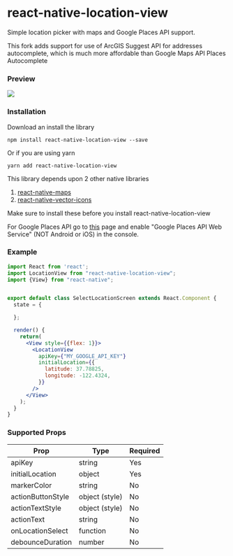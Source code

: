 # react-native-location-view

Simple location picker with maps and Google Places API support.

This fork adds support for use of ArcGIS Suggest API for addresses autocomplete, which is much more affordable than Google Maps API Places Autocomplete

### Preview

![](https://github.com/superapp/react-native-location-view/blob/master/screenrecording/screengrab.gif?raw=true)

### Installation

Download an install the library

```npm install react-native-location-view --save```

Or if you are using yarn

```yarn add react-native-location-view```

This library depends upon 2 other native libraries

1. [react-native-maps](https://github.com/react-community/react-native-maps)
2. [react-native-vector-icons](https://github.com/oblador/react-native-vector-icons)

Make sure to install these before you install react-native-location-view

For Google Places API go to [this](https://developers.google.com/places/documentation/) page and enable "Google Places API Web Service" (NOT Android or iOS) in the console.

### Example

```jsx
import React from 'react';
import LocationView from "react-native-location-view";
import {View} from "react-native";


export default class SelectLocationScreen extends React.Component {
  state = {

  };

  render() {
    return(
      <View style={{flex: 1}}>
        <LocationView
          apiKey={"MY_GOOGLE_API_KEY"}
          initialLocation={{
            latitude: 37.78825,
            longitude: -122.4324,
          }}
        />
      </View>
    );
  }
}
```

### Supported Props

| Prop | Type | Required | 
| ---- | ---- | -------- |
| apiKey | string | Yes |
| initialLocation | object | Yes |
| markerColor | string | No |
| actionButtonStyle | object (style) | No |
| actionTextStyle | object (style) | No
| actionText | string | No |
| onLocationSelect | function | No |
| debounceDuration | number | No |
